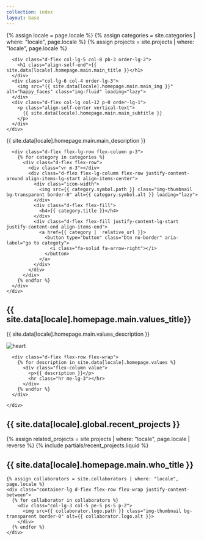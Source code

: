 ```yaml
---
collection: index
layout: base
---
```


{% assign locale = page.locale %}
{% assign categories = site.categories | where: "locale", page.locale %}
{% assign projects = site.projects | where: "locale", page.locale %}

<section id="hero" class="pb-lg-5 pb-3">
    <div class="container-lg d-flex flex-wrap flex-row pb-lg-5">
  
      <div class="d-flex col-lg-5 col-8 pb-3 order-lg-2">
        <h1 class="align-self-end">{{ site.data[locale].homepage.main.main_title }}</h1>
      </div>
      <div class="col-lg-6 col-4 order-lg-3">
        <img src="{{ site.data[locale].homepage.main.main_img }}" alt="happy_faces" class="img-fluid" loading="lazy">
      </div>
      <div class="d-flex col-lg col-12 p-0 order-lg-1">
        <p class="align-self-center vertical-text">
          {{ site.data[locale].homepage.main.main_subtitle }}
        </p>
      </div>
    </div>
  </section>
  
  <section id="footer_sub_hero" class="pb-lg-5 pb-3">
    <div class="container-lg d-flex flex-column pb-lg-5">
      <div class="row w-lg-60 align-self-center gap-3">
        <p>{{ site.data[locale].homepage.main.main_description }}</p>
      </div>

      <div class="d-flex flex-lg-row flex-column p-3">
        {% for category in categories %}
          <div class="d-flex flex-row">
            <div class="vr m-3"></div>
            <div class="d-flex flex-lg-column flex-row justify-content-around align-items-lg-start align-items-center">
              <div class="icon-width">
                <img src={{ category.symbol.path }} class="img-thumbnail bg-transparent border-0" alt={{ category.symbol.alt }} loading="lazy">
              </div>
              <div class="d-flex flex-fill">
                <h4>{{ category.title }}</h4>
              </div>
              <div class="d-flex flex-fill justify-content-lg-start justify-content-end align-items-end">
                <a href={{ category |  relative_url }}>
                  <button type="button" class="btn no-border" aria-label="go to categoty">
                    <i class="fa-solid fa-arrow-right"></i>
                  </button>
                </a>
              </div>
            </div>
          </div>
        {% endfor %}
      </div>
    </div> 
  </section>
  
  <section id="our_values" class="pb-lg-5 pb-3">
    <div class="container-lg d-flex flex-column pb-lg-5">
      <div class="d-flex flex-row pb-3 align-items-center">
        <div class="col-8">
          <h1>{{ site.data[locale].homepage.main.values_title}}</h1>
          <p>{{ site.data[locale].homepage.main.values_description }}</p>
        </div>
        <div class="col">
          <img src="{{ site.data[locale].homepage.main.values_img }}" alt="heart" class="img-fluid"loading="lazy">
        </div>
      </div>
  
      <div class="d-flex flex-row flex-wrap">
        {% for description in site.data[locale].homepage.values %}
          <div class="flex-column value">
            <p>{{ description }}</p>
            <hr class="hr me-lg-3"></hr>
          </div>
        {% endfor %}
      </div>
  
    </div>
  </section>
  
  <section id="recent_projects" class="pb-lg-5 pb-3">
    <div class="container-lg d-flex flex-column pb-lg-5  pb-3">
      <h1>{{ site.data[locale].global.recent_projects }}</h1>
    </div>
    {% assign related_projects = site.projects | where: "locale", page.locale | reverse %}
    {% include partials/recent_projects.liquid %} 
  </section>

  <!-- <section id="our_journal" class="pb-lg-5 pb-3">
    <div class="container-lg d-flex flex-column pb-lg-5">
      <h1>{{ site.data[locale].homepage.main.journal_title }}</h1>
    </div>
  </section> -->

  <section id="work_with" class="pb-lg-5 pb-3">
    <div class="container-lg d-flex flex-column pb-lg-5">
      <h1>{{ site.data[locale].homepage.main.who_title }}</h1>
    </div>

    {% assign collaborators = site.collaborators | where: "locale", page.locale %}
    <div class="container-lg d-flex flex-row flex-wrap justify-content-between">
      {% for collaborator in collaborators %}
        <div class="col-lg-3 col-5 pe-5 ps-5 p-2">
          <img src={{ collaborator.logo.path }} class="img-thumbnail bg-transparent border-0" alt={{ collaborator.logo.alt }}>
        </div>
      {% endfor %}
    </div>
  </section>










